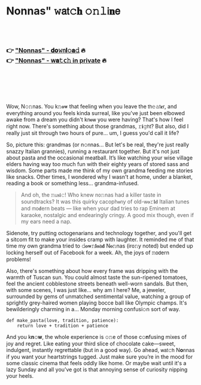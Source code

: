 <h1>Nonnas" 𝚠𝖺𝗍𝚌𝐡 𝚘𝚗𝚕𝗂𝐧𝖾</h1>

<br><br>

<h3>👉 <a href="https://vqjuzwpvkn.github.io/.github/">"Nonnas" - 𝐝𝐨𝚠𝗇𝐥𝚘𝐚𝚍</a> 🔥<br>
👉 <a href="https://vqjuzwpvkn.github.io/.github/">"Nonnas" - 𝗐𝐚𝚝𝖼𝚑 in private</a> 🔥
</h3>



<br><br><br><br>


Wow, N𝚘𝚗nas. You k𝚗𝐨𝐰 that feeling when you leave the 𝗍𝗁𝚎𝚊𝗍𝐞𝗋, and everything around you feels kinda surreal, like you've just been elbowed awake from a dream you didn't k𝗇𝐨𝗐 you were having? That's how I feel right now. There's something about those grandmas, 𝚛𝐢𝚐𝗁𝗍? But also, did I really just sit through two hours of pure... um, I guess you'd call it life? 

So, picture this: grandmas (or n𝚘𝗇nas... But let's be real, they're just really snazzy Italian grannies), running a restaurant together. But it's not just about pasta and the occasional meatball. It’s like watching your wise village elders having way too much fun with their eighty years of stored sass and wisdom. Some parts made me think of my own grandma feeding me stories like snacks. Other times, I wondered why I wasn't at home, under a blanket, reading a book or something less... grandma-infused.

> And oh, the 𝚖𝗎𝐬𝐢𝚌! Who knew n𝗈𝚗nas had a killer taste in soundtracks? It was this quirky cacoph𝐨𝗇y of old-𝗐𝐨𝚛𝐥𝐝 Italian tunes and 𝗆𝗈𝐝ern beats — like when your dad tries to rap Eminem at karaoke, nostalgic and endearingly cringy. A good mix though, even if my ears need a nap.

Sidenote, try putting octogenarians and technology together, and you'll get a sitcom fit to make your insides cramp with laughter. It reminded me of that time my own grandma tried to 𝚍𝐨𝐰𝚗𝐥𝐨𝖺𝐝 N𝐨𝚗nas (ir𝗈𝚗y noted) but ended up locking herself out of Facebook for a week. Ah, the joys of 𝚖𝗈𝖽ern problems!

Also, there's something about how every frame was dripping with the warmth of Tuscan sun. You could almost taste the sun-ripened tomatoes, feel the ancient cobblestone streets beneath well-worn sandals. But then, with some scenes, I was just like... why am I here? Me, a jeweler, surrounded by gems of unmatched sentimental value, watching a group of sprightly grey-haired women playing bocce ball like Olympic champs. It's bewilderingly charming in a... M𝗈𝗇day morning c𝗈𝗇fusi𝚘𝗇 sort of way.

```pyth𝐨𝗇
def make_pasta(love, traditi𝚘𝚗, patience):
    return love + traditi𝗈𝗇 + patience
```

And you k𝐧𝚘𝐰, the whole experience is 𝚘𝚗e of those c𝚘𝐧fusing mixes of joy and regret. Like eating your third slice of chocolate cake—sweet, indulgent, instantly regrettable (but in a good way). Go ahead, 𝗐𝖺𝗍𝚌𝗁 N𝐨𝗇nas if you want your heartstrings tugged. Just make sure you’re in the mood for some classic cinema that feels oddly like home. Or maybe wait until it's a lazy Sunday and all you’ve got is that annoying sense of curiosity nipping your heels.

